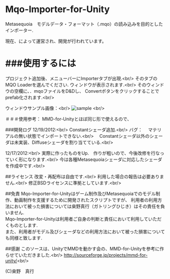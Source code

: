 Mqo-Importer-for-Unity
======================
Metasequoia　モデルデータ・フォーマット（.mqo）の読み込みを目的としたインポーター.

現在、によって運営され、開発が行われています。


###使用するには
===============

プロジェクト追加後、メニューバーにImporterタブが出現.<br\/>
そのタブのMQO Loaderを選んでください.
ウィンドウが表示されます.<br\/>
そのウィンドウの空欄に、．mqoファイルをD&Dし、
Convertボタンをクリックすることでprefab化されます.<br\/>

ウィンドウサンプル画像：<br\/>
![sample](https://raw.github.com/YuhaOh/Mqo-Importer-for-Unity/master/Window_sample.jpg)
<br\/>

＃＃＃使用参考：
MMD-for-Unityとほぼ同じ形で使えるので、

###開発ログ
12/19/2012:<br\/>
Constantシェーダ追加.<br\/>
バグ：
　マテリアルの無い状態でインポートできない.<br\/>
　Constantシェーダ以外のシェーダは未実装、Diffuseシェーダを割り当てている.<br\/>


12/17/2012:<br\/>
実際に作ったものをUp.　作りが粗いので、今後改修を行なっていく形になります.<br\/>
今は各種Metasequoiaシェーダに対応したシェーダを作成中です.<br\/>

##ライセンス
改変・再配布は自由です.<br\/>
利用した場合の報告は必要ありません.<br\/>
修正BSDライセンスに準拠としています.<br\/>

##免責
Mqo-Importer-for-Unityはゲーム制作及びMetasequoiaでのモデル制作、動画制作を支援するために開発されたスクリプトですが、
利用者の利用方法において被った損害については桒野真行（ガトリングひじき）はその責任を負いません.<br>
Mqo-Importer-for-Unityは利用者ご自身の判断と責任において利用していただくものとします.<br>
また、利用者がモデル及びシェーダなどの利用方法において被った損害についても同様と致します.<br>

##感謝
このソースは、UnityでMMDを動かす会の、MMD-for-Unityを参考に作らせていただきました.<br\/>
http://sourceforge.jp/projects/mmd-for-unity/<br\/>

(C)桒野　真行

